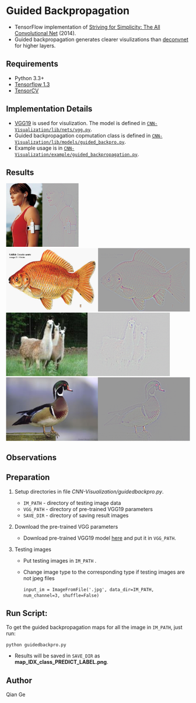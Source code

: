 # Guided Backpropagation

- TensorFlow implementation of [Striving for Simplicity: The All Convolutional Net](https://arxiv.org/abs/1412.6806) (2014).
- Guided backpropagation generates clearer visulizations than [deconvnet](https://arxiv.org/abs/1311.2901) for higher layers.


## Requirements
- Python 3.3+
- [Tensorflow 1.3](https://www.tensorflow.org/)
- [TensorCV](https://github.com/conan7882/DeepVision-tensorflow) 

## Implementation Details

<!--- For MNIST dataset, a CNN with three convolutional layers followed by a global average pooling layer is used.-->

- [VGG19](https://arxiv.org/abs/1409.1556) is used for visulization. The model is defined in [`CNN-Visualization/lib/nets/vgg.py`](../../lib/nets/vgg.py).
- Guided backpropagation copmutation class is defined in [`CNN-Visualization/lib/models/guided_backpro.py`](../../lib/models/guided_backpro.py).
- Example usage is in [`CNN-Visualization/example/guided_backpropagation.py`](../../example/guided_backpropagation.py).


## Results
<div align='left'>
  <img src='figs/gbp2.png' height='174px'>
  <img src='figs/gbp1.png' height="174px">
  <img src='figs/gbp3.png' height="174px">
  <img src='figs/gbp4.png' height='174px'>
</div>

## Observations

## Preparation

1. Setup directories in file *CNN-Visualization/guidedbackpro.py*. 
  
    - `IM_PATH` - directory of testing image data
    - `VGG_PATH` - directory of pre-trained VGG19 parameters
    - `SAVE_DIR` - directory of saving result images
   
2. Download the pre-trained VGG parameters
       
    - Download pre-trained VGG19 model [here](https://github.com/machrisaa/tensorflow-vgg#tensorflow-vgg16-and-vgg19) and put it in `VGG_PATH`.
         
       
3. Testing images
 
    - Put testing images in `IM_PATH` .
    - Change image type to the corresponding type if testing images are not jpeg files
    
      ```
      input_im = ImageFromFile('.jpg', data_dir=IM_PATH, num_channel=3, shuffle=False)
      ```
       

## Run Script:

To get the guided backpropagation maps for all the image in `IM_PATH`, just run:

```
python guidedbackpro.py
```	

- Results will be saved in `SAVE_DIR` as **map_IDX_class_PREDICT_LABEL.png**.   


## Author
Qian Ge


	
	
